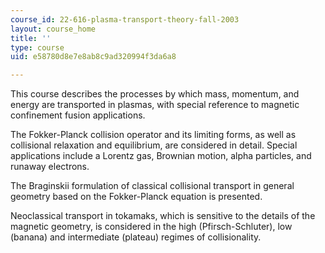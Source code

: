 ```yaml
---
course_id: 22-616-plasma-transport-theory-fall-2003
layout: course_home
title: ''
type: course
uid: e58780d8e7e8ab8c9ad320994f3da6a8

---
```

This course describes the processes by which mass, momentum, and energy are transported in plasmas, with special reference to magnetic confinement fusion applications.

The Fokker-Planck collision operator and its limiting forms, as well as collisional relaxation and equilibrium, are considered in detail. Special applications include a Lorentz gas, Brownian motion, alpha particles, and runaway electrons.

The Braginskii formulation of classical collisional transport in general geometry based on the Fokker-Planck equation is presented.

Neoclassical transport in tokamaks, which is sensitive to the details of the magnetic geometry, is considered in the high (Pfirsch-Schluter), low (banana) and intermediate (plateau) regimes of collisionality.
